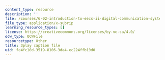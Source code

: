 ```yaml
---
content_type: resource
description: ''
file: /courses/6-02-introduction-to-eecs-ii-digital-communication-systems-fall-2012/fe4fc10d351981063da4ec224ffb10d0_jQM_gpIXBFs.srt
file_type: application/x-subrip
learning_resource_types: []
license: https://creativecommons.org/licenses/by-nc-sa/4.0/
ocw_type: OCWFile
resourcetype: Other
title: 3play caption file
uid: fe4fc10d-3519-8106-3da4-ec224ffb10d0
---
```

